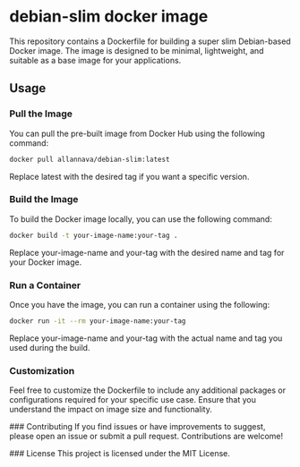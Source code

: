 # debian-slim docker image

This repository contains a Dockerfile for building a super slim Debian-based Docker image. The image is designed to be minimal, lightweight, and suitable as a base image for your applications.

## Usage

### Pull the Image

You can pull the pre-built image from Docker Hub using the following command:

```bash
docker pull allannava/debian-slim:latest
```

Replace latest with the desired tag if you want a specific version.

### Build the Image
To build the Docker image locally, you can use the following command:

```bash
docker build -t your-image-name:your-tag .
```

Replace your-image-name and your-tag with the desired name and tag for your Docker image.

### Run a Container
Once you have the image, you can run a container using the following:

```bash
docker run -it --rm your-image-name:your-tag
```
Replace your-image-name and your-tag with the actual name and tag you used during the build.

### Customization
Feel free to customize the Dockerfile to include any additional packages or configurations required for your specific use case. Ensure that you understand the impact on image size and functionality.

### Contributing
If you find issues or have improvements to suggest, please open an issue or submit a pull request. Contributions are welcome!

### License
This project is licensed under the MIT License.